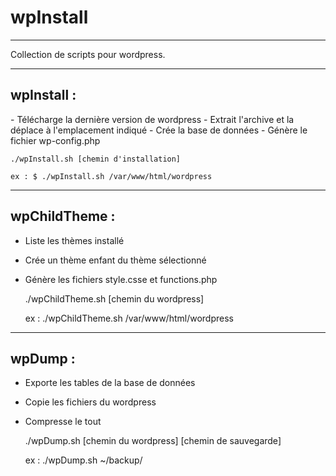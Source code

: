 # wpInstall

-------------------------------------------------------------------------

Collection de scripts pour wordpress.

-------------------------------------------------------------------------

<h2>wpInstall :</h2>
- Télécharge la dernière version de wordpress
- Extrait l'archive et la déplace à l'emplacement indiqué
- Crée la base de données
- Génère le fichier wp-config.php

    ./wpInstall.sh [chemin d'installation]

    ex : $ ./wpInstall.sh /var/www/html/wordpress

-------------------------------------------------------------------------

<h2>wpChildTheme :</h2>

- Liste les thèmes installé
- Crée un thème enfant du thème sélectionné
- Génère les fichiers style.csse et functions.php
    
    ./wpChildTheme.sh [chemin du wordpress]

    ex : ./wpChildTheme.sh /var/www/html/wordpress

-------------------------------------------------------------------------

<h2>wpDump :</h2>

- Exporte les tables de la base de données 
- Copie les fichiers du wordpress
- Compresse le tout
    
    ./wpDump.sh [chemin du wordpress] [chemin de sauvegarde]

    ex : ./wpDump.sh ~/backup/
